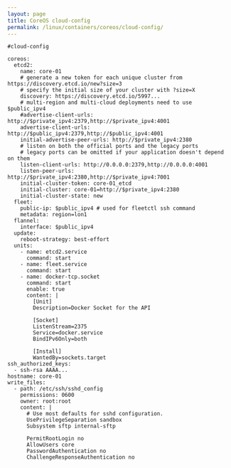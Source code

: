 ```yaml
---
layout: page
title: CoreOS cloud-config
permalink: /linux/containers/coreos/cloud-config/
---
```




    #cloud-config

    coreos:
      etcd2:
        name: core-01
        # generate a new token for each unique cluster from https://discovery.etcd.io/new?size=3
        # specify the initial size of your cluster with ?size=X
        discovery: https://discovery.etcd.io/5997...
        # multi-region and multi-cloud deployments need to use $public_ipv4
        #advertise-client-urls: http://$private_ipv4:2379,http://$private_ipv4:4001
        advertise-client-urls: http://$public_ipv4:2379,http://$public_ipv4:4001
        initial-advertise-peer-urls: http://$private_ipv4:2380
        # listen on both the official ports and the legacy ports
        # legacy ports can be omitted if your application doesn't depend on them
        listen-client-urls: http://0.0.0.0:2379,http://0.0.0.0:4001
        listen-peer-urls: http://$private_ipv4:2380,http://$private_ipv4:7001
        initial-cluster-token: core-01_etcd
        initial-cluster: core-01=http://$private_ipv4:2380
        initial-cluster-state: new
      fleet:
        public-ip: $public_ipv4 # used for fleetctl ssh command
        metadata: region=lon1
      flannel:
        interface: $public_ipv4
      update:
        reboot-strategy: best-effort
      units:
        - name: etcd2.service
          command: start
        - name: fleet.service
          command: start
        - name: docker-tcp.socket
          command: start
          enable: true
          content: |
            [Unit]
            Description=Docker Socket for the API

            [Socket]
            ListenStream=2375
            Service=docker.service
            BindIPv6Only=both

            [Install]
            WantedBy=sockets.target
    ssh_authorized_keys:
      - ssh-rsa AAAA...
    hostname: core-01
    write_files:
      - path: /etc/ssh/sshd_config
        permissions: 0600
        owner: root:root
        content: |
          # Use most defaults for sshd configuration.
          UsePrivilegeSeparation sandbox
          Subsystem sftp internal-sftp

          PermitRootLogin no
          AllowUsers core
          PasswordAuthentication no
          ChallengeResponseAuthentication no
